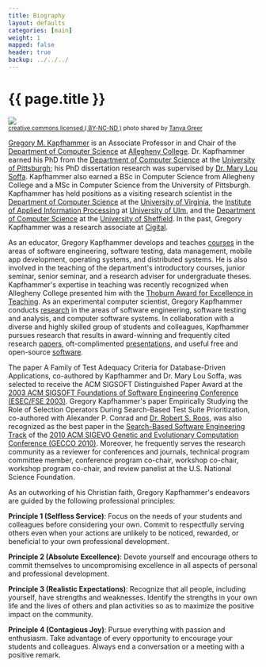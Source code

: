 ```yaml
---
title: Biography 
layout: defaults
categories: [main]
weight: 1
mapped: false
header: true
backup: ../../../
---
```


# {{ page.title }}

<a title="'Gregory M. Kapfhammer - Computer' - by Tanya Greer" href="{{site.baseurl}}{{page.url | remove_first:'/'}}"><img class="img-responsive-tight" src="{{site.baseurl}}download/images/gregory-kapfhammer-biography-small.jpg" /></a><br /><small><a href="http://creativecommons.org/licenses/by-nc-nd/4.0/">creative commons licensed ( BY-NC-ND )</a> photo shared by <a href="https://www.facebook.com/tkpapinchak">Tanya Greer</a></small>

[Gregory M. Kapfhammer]({{page.backup}}) is an Associate Professor in and Chair of the [Department of Computer
Science](http://www.cs.allegheny.edu) at [Allegheny College](http://www.allegheny.edu). Dr. Kapfhammer earned his PhD
from the [Department of Computer Science](http://www.cs.pitt.edu) at the [University of
Pittsburgh](http://www.pitt.edu); his PhD dissertation research was supervised by [Dr. Mary Lou
Soffa](http://www.cs.virginia.edu/~soffa/). Kapfhammer also earned a BSc in Computer Science from Allegheny College and
a MSc in Computer Science from the University of Pittsburgh. Kapfhammer has held positions as a visiting research
scientist in the [Department of Computer Science](http://www.cs.virginia.edu) at the [University of
Virginia](http://www.viginia.edu), the [Institute of Applied Information
Processing](http://iai.mathematik.uni-ulm.de/en/index.html) at [University of Ulm](http://www.uni-ulm.de/en), and the
[Department of Computer Science](https://www.sheffield.ac.uk/dcs) at the [University of
Sheffield](http://www.sheffield.ac.uk/). In the past, Gregory Kapfhammer was a research associate at
[Cigital](http://www.cigital.com/). 

As an educator, Gregory Kapfhammer develops and teaches [courses]({{page.backup}}/site/main/Teaching) in the areas of
software engineering, software testing, data management, mobile app development, operating systems, and distributed
systems. He is also involved in the teaching of the department's introductory courses, junior seminar, senior seminar,
and a research adviser for undergraduate theses.  Kapfhammer's expertise in teaching was recently recognized when
Allegheny College presented him with the [Thoburn Award for Excellence in
Teaching](http://sites.allegheny.edu/alumni/involved/allegheny-awards/recipients/#thoburn). As an experimental computer
scientist, Gregory Kapfhammer conducts [research]({{page.backup}}/site/main/Research/) in the areas of software
engineering, software testing and analysis, and computer software systems. In collaboration with a diverse and highly
skilled group of students and colleagues, Kapfhammer pursues research that results in award-winning and frequently cited
research [papers]({{page.backup}}/site/research/Papers/), oft-complimented
[presentations]({{page.backup}}/site/research/Presentations/), and useful free and open-source
[software]({{page.backup}}/site/main/Software/).

The paper A Family of Test Adequacy Criteria for Database-Driven Applications, co-authored by Kapfhammer and Dr. Mary
Lou Soffa, was selected to receive the ACM SIGSOFT Distinguished Paper Award at the [2003 ACM SIGSOFT Foundations of
Software Engineering Conference (ESEC/FSE 2003)](http://esecfse.cs.helsinki.fi/). Gregory Kapfhammer's paper Empirically
Studying the Role of Selection Operators During Search-Based Test Suite Prioritization, co-authored with Alexander P.
Conrad and [Dr. Robert S. Roos](http://www.cs.allegheny.edu/~rroos/), was also recognized as the best paper in the
[Search-Based Software Engineering Track](http://www.sigevo.org/gecco-2010/organizers-tracks.html#sbse) of the [2010 ACM
SIGEVO Genetic and Evolutionary Computation Conference (GECCO 2010)](http://www.sigevo.org/gecco-2010/). Moreover, he
frequently serves the research community as a reviewer for conferences and journals, technical program committee member,
conference program co-chair, workshop co-chair, workshop program co-chair, and review panelist at the U.S. National
Science Foundation.

As an outworking of his Christian faith, Gregory Kapfhammer's endeavors are guided by the following professional principles:

<b>Principle 1 (Selfless Service)</b>: Focus on the needs of your students and colleagues before considering your own. Commit to
respectfully serving others even when your actions are unlikely to be noticed, rewarded, or beneficial to your own
professional development.

<b>Principle 2 (Absolute Excellence)</b>: Devote yourself and encourage others to commit themselves to uncompromising excellence
in all aspects of personal and professional development.

**Principle 3 (Realistic Expectations)**: Recognize that all people, including yourself, have strengths and weaknesses.
Identify the strengths in your own life and the lives of others and plan activities so as to maximize the positive
impact on the community.

**Principle 4 (Contagious Joy)**: Pursue everything with passion and enthusiasm. Take advantage of every opportunity to
encourage your students and colleagues. Always end a conversation or a meeting with a positive remark.
